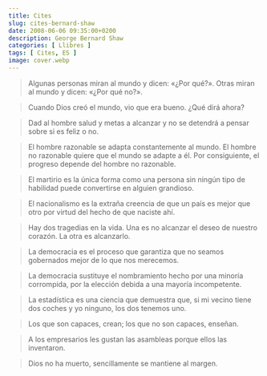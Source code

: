 ```yaml
---
title: Cites
slug: cites-bernard-shaw
date: 2008-06-06 09:35:00+0200
description: George Bernard Shaw
categories: [ Llibres ]
tags: [ Cites, ES ]
image: cover.webp
---
```


> Algunas personas miran al mundo y dicen: «¿Por qué?». Otras miran al mundo y dicen: «¿Por qué no?».

> Cuando Dios creó el mundo, vio que era bueno. ¿Qué dirá ahora?

> Dad al hombre salud y metas a alcanzar y no se detendrá a pensar sobre si es feliz o no.

> El hombre razonable se adapta constantemente al mundo. El hombre no razonable quiere que el mundo se adapte a él. Por consiguiente, el progreso depende del hombre no razonable.

> El martirio es la única forma como una persona sin ningún tipo de habilidad puede convertirse en alguien grandioso.

> El nacionalismo es la extraña creencia de que un país es mejor que otro por virtud del hecho de que naciste ahí.

> Hay dos tragedias en la vida. Una es no alcanzar el deseo de nuestro corazón. La otra es alcanzarlo.

> La democracia es el proceso que garantiza que no seamos gobernados mejor de lo que nos merecemos.

> La democracia sustituye el nombramiento hecho por una minoría corrompida, por la elección debida a una mayoría incompetente.

> La estadística es una ciencia que demuestra que, si mi vecino tiene dos coches y yo ninguno, los dos tenemos uno.

> Los que son capaces, crean; los que no son capaces, enseñan.

> A los empresarios les gustan las asambleas porque ellos las inventaron.

> Dios no ha muerto, sencillamente se mantiene al margen.
